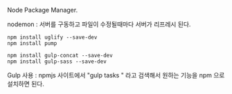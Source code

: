 Node Package Manager.

nodemon : 서버를 구동하고  파일이 수정될때마다 서버가 리프레시 된다.
```
npm install uglify --save-dev
npm install pump

npm install gulp-concat --save-dev
npm install gulp-sass --save-dev
```

Gulp 사용 : 
npmjs 사이트에서 "gulp tasks " 라고 검색해서  원하는 기능을 npm 으로 설치하면 된다.

